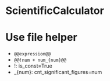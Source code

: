 # ScientificCalculator

# Use file helper
- `@@expression@@`
- `@@!num + num_{num}@@`
- !: is_const=True
- _{num}: cnt_significant_figures=num
